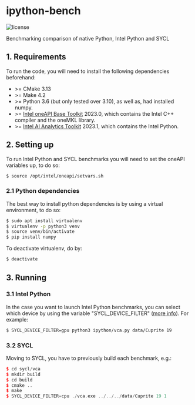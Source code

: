 # ipython-bench
<img alt="license" src="https://img.shields.io/github/license/mashape/apistatus.svg"/>

Benchmarking comparison of native Python, Intel Python and SYCL

## 1. Requirements
To run the code, you will need to install the following dependencies beforehand:

- \>= CMake 3.13
- \>= Make 4.2
- \>= Python 3.6 (but only tested over 3.10), as well as, had installed numpy.
- \>= [Intel oneAPI Base Toolkit](https://www.intel.com/content/www/us/en/developer/tools/oneapi/base-toolkit-download.html) 2023.0, which contains the Intel C++ compiler and the oneMKL library.
- \>= [Intel AI Analytics Toolkit](https://www.intel.com/content/www/us/en/developer/tools/oneapi/ai-analytics-toolkit-download.html) 2023.1, which contains the Intel Python.

## 2. Setting up
To run Intel Python and SYCL benchmarks you will need to set the oneAPI variables up, to do so:

```bash
$ source /opt/intel/oneapi/setvars.sh
```
### 2.1 Python dependencies
The best way to install python dependencies is by using a virtual environment, to do so:

```bash
$ sudo apt install virtualenv
$ virtualenv -p python3 venv
$ source venv/bin/activate
$ pip install numpy
```

To deactivate virtualenv, do by:

```bash
$ deactivate
```

## 3. Running
### 3.1 Intel Python
In the case you want to launch Intel Python benchmarks, you can select which device by using the variable "SYCL_DEVICE_FILTER" ([more info](https://intel.github.io/llvm-docs/EnvironmentVariables.html#sycl_device_filter)). For example:

```bash
$ SYCL_DEVICE_FILTER=gpu python3 ipython/vca.py data/Cuprite 19
```

### 3.2 SYCL
Moving to SYCL, you have to previously build each benchmark, e.g.:

```c++
$ cd sycl/vca
$ mkdir build
$ cd build
$ cmake ..
$ make
$ SYCL_DEVICE_FILTER=cpu ./vca.exe ../../../data/Cuprite 19 1
```